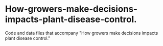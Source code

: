 # How-growers-make-decisions-impacts-plant-disease-control.
Code and data files that accompany "How growers make decisions impacts plant disease control."
